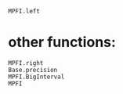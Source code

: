 ```@docs
MPFI.left
```
# other functions:

```@docs
MPFI.right
Base.precision
MPFI.BigInterval
MPFI
``` 